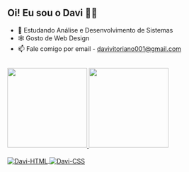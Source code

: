 ## Oi! Eu sou o Davi 👨🏻

- 🌱 Estudando Análise e Desenvolvimento de Sistemas
- 🕸 Gosto de Web Design
- 📫 Fale comigo por email - davivitoriano001@gmail.com

##

<div>
  <a href="https://github.com/supp3rdav1x">
  <img height="180em" src="https://github-readme-stats.vercel.app/api?username=supp3rdav1x&show_icons=true&theme=dark&include_all_commits=true&count_private=true"/>
  <img height="180em" src="https://github-readme-stats.vercel.app/api/top-langs/?username=supp3rdav1x&layout=compact&langs_count=7&theme=dark"/>
</div>
  
<div style="display: inline_block"><br>
  <img align="center" alt="Davi-HTML" src="https://img.shields.io/badge/HTML5-E34F26?style=for-the-badge&logo=html5&logoColor=white">
  <img align="center" alt="Davi-CSS" src="https://img.shields.io/badge/CSS3-1572B6?style=for-the-badge&logo=css3&logoColor=white">
</div> 
  
##

